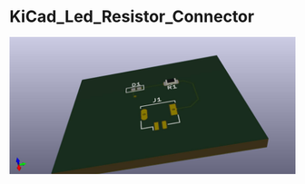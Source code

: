 # KiCad_Led_Resistor_Connector
![LEDs_chaser.jpg](https://github.com/JelenaMaric/KiCad_Led_Resistor_Connector/blob/master/KiCad_Led_3D.jpg?raw=true)
